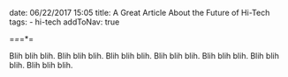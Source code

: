 
date: 06/22/2017 15:05
title: A Great Article About the Future of Hi-Tech
tags:
	- hi-tech
addToNav: true

=*=*=*=

Blih blih blih. 
Blih blih blih. 
Blih blih blih. 
Blih blih blih. 
Blih blih blih. 
Blih blih blih. 
Blih blih blih. 
